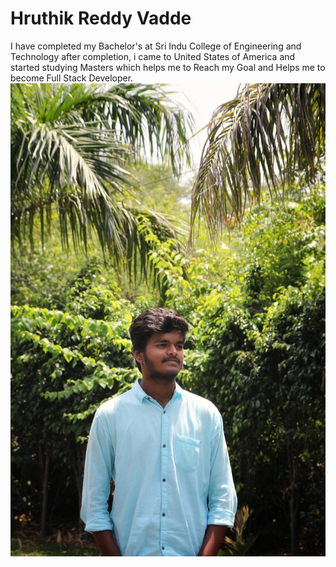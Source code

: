 # Hruthik Reddy Vadde
I have completed my Bachelor's at Sri Indu College of Engineering and Technology after completion, i came to United States of America and started studying Masters which helps me to Reach my Goal and Helps me to become Full Stack Developer.
![My Photo](mypic.jpg)
